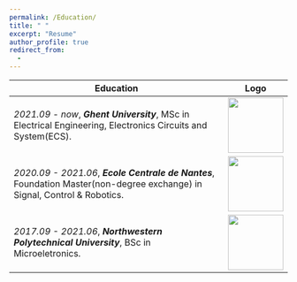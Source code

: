 ```yaml
---
permalink: /Education/
title: " "
excerpt: "Resume"
author_profile: true
redirect_from: 
  - 
---
```


| Education | Logo |
|-----------|------|
| *2021.09 - now*, ***Ghent University***, MSc in Electrical Engineering, Electronics Circuits and System(ECS). | <img src="https://styleguide.ugent.be/files/uploads/logo_UGent_EN_RGB_2400_kleur_witbg.png" width="100"> |
| *2020.09 - 2021.06*, ***Ecole Centrale de Nantes***, Foundation Master(non-degree exchange) in Signal, Control & Robotics. | <img src="https://upload.wikimedia.org/wikipedia/fr/c/c0/Logo_ECN.svg" width="100"> |
| *2017.09 - 2021.06*, ***Northwestern Polytechnical University***, BSc in Microeletronics. | <img src="https://upload.wikimedia.org/wikipedia/zh/thumb/a/ac/Northwestern_Polytechnical_University_badge.svg/320px-Northwestern_Polytechnical_University_badge.svg.png?1679150883585" width="100"> |




<!-- 
<base target = "_parent" />
<embed src="../assets/Xiaoke_Wang_Resume.pdf" target="_blank" width="800px" height="2100px" /> -->
